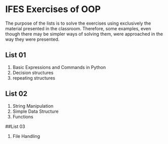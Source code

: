 # IFES Exercises of OOP

The purpose of the lists is to solve the exercises using exclusively the material presented in the classroom. Therefore, some examples, even though there may be simpler ways of solving them, were approached in the way they were presented.

## List 01
1. Basic Expressions and Commands in Python
2. Decision structures
3. repeating structures
   
## List 02
1. String Manipulation
2. Simple Data Structure
3. Functions

##List 03
1. File Handling
